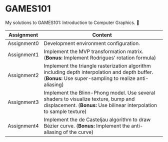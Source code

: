 # GAMES101
My solutions to GAMES101: Introduction to Computer Graphics. 🎨

| Assignment     | Content |
| ----------- | ----------- |
| Assignment0      |  Development environment configuration. |
| Assignment1      |  Implement the MVP transformation matrix. (**Bonus:** Implement Rodrigues’ rotation formula)|
| Assignment2      |  Implement the triangle rasterization algorithm including depth interpolation and depth buffer. (**Bonus:** Use super-sampling to realize anti-aliasing)|
| Assignment3      |  Implement the Blinn-Phong model. Use several shaders to visualize texture, bump and displacement.  (**Bonus:** Use bilinear interpolation to sample texture)|
| Assignment4      |  Implement the de Casteljau algorithm to draw Bézier curve.  (**Bonus:** Implement the anti-aliasing of the curve)|
